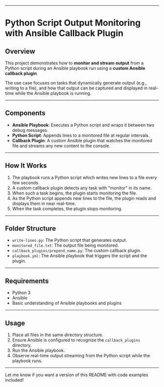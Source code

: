 

---

# Python Script Output Monitoring with Ansible Callback Plugin

## Overview

This project demonstrates how to **monitor and stream output** from a Python script during an Ansible playbook run using a **custom Ansible callback plugin**.

The use case focuses on tasks that dynamically generate output (e.g., writing to a file), and how that output can be captured and displayed in real-time while the Ansible playbook is running.

---

## Components

- **Ansible Playbook**: Executes a Python script and wraps it between two debug messages.
- **Python Script**: Appends lines to a monitored file at regular intervals.
- **Callback Plugin**: A custom Ansible plugin that watches the monitored file and streams any new content to the console.

---

## How It Works

1. The playbook runs a Python script which writes new lines to a file every few seconds.
2. A custom callback plugin detects any task with "monitor" in its name.
3. When such a task begins, the plugin starts monitoring the file.
4. As the Python script appends new lines to the file, the plugin reads and displays them in near real-time.
5. When the task completes, the plugin stops monitoring.

---

## Folder Structure

- `write-lines.py`: The Python script that generates output.
- `monitored_file.txt`: The output file being monitored.
- `callback_plugins/prepend_name.py`: The custom callback plugin.
- `playbook.yml`: The Ansible playbook that triggers the script and the plugin.

---

## Requirements

- Python 3
- Ansible
- Basic understanding of Ansible playbooks and plugins

---

## Usage

1. Place all files in the same directory structure.
2. Ensure Ansible is configured to recognize the `callback_plugins` directory.
3. Run the Ansible playbook.
4. Observe real-time output streaming from the Python script while the playbook runs.

---

Let me know if you want a version of this README with code examples included!
